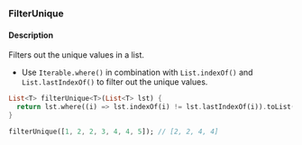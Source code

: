 ### FilterUnique

#### Description



Filters out the unique values in a list.

- Use `Iterable.where()` in combination with `List.indexOf()` and `List.lastIndexOf()` to filter out the unique values.

```dart
List<T> filterUnique<T>(List<T> lst) {
  return lst.where((i) => lst.indexOf(i) != lst.lastIndexOf(i)).toList();
}
```

```dart
filterUnique([1, 2, 2, 3, 4, 4, 5]); // [2, 2, 4, 4]
```
